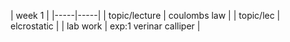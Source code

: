 |   week 1  |
|-----|-----|
| topic/lecture | coulombs law |
| topic/lec | elcrostatic |
| lab work | exp:1 verinar calliper |
